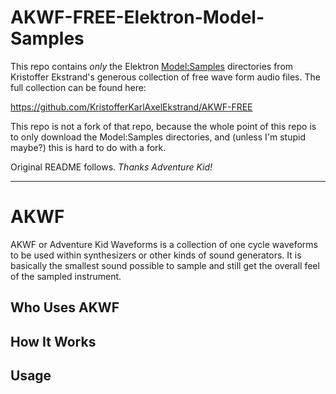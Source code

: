# AKWF-FREE-Elektron-Model-Samples

This repo contains _only_ the Elektron
[Model:Samples](https://www.elektron.se/en/modelsamples-explorer)
directories from Kristoffer Ekstrand's generous collection of free wave form
audio files. The full collection can be found here:

https://github.com/KristofferKarlAxelEkstrand/AKWF-FREE

This repo is not a fork of that repo, because the whole point of this repo is
to only download the Model:Samples directories, and (unless I'm stupid maybe?)
this is hard to do with a fork.

Original README follows. _Thanks Adventure Kid!_

---

# AKWF

AKWF or Adventure Kid Waveforms is a collection of one cycle waveforms to be used within synthesizers or other kinds of sound generators. It is basically the smallest sound possible to sample and still get the overall feel of the sampled instrument.

## Who Uses AKWF

## How It Works

## Usage
